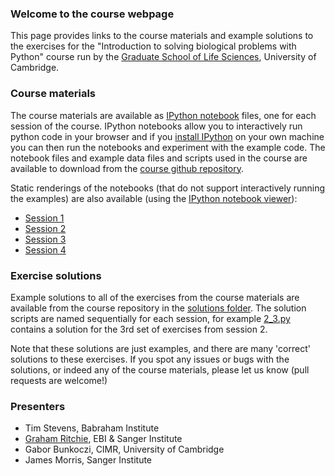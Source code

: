 ### Welcome to the course webpage
This page provides links to the course materials and example solutions to the exercises for the "Introduction to solving biological problems with Python" course run by the [Graduate School of Life Sciences](http://www.training.cam.ac.uk/gsls/), University of Cambridge.

### Course materials
The course materials are available as [IPython notebook](http://ipython.org/notebook.html) files, one for each session of the course. IPython notebooks allow you to interactively run python code in your browser and if you [install IPython](http://ipython.org/install.html) on your own machine you can then run the notebooks and experiment with the example code. The notebook files and example data files and scripts used in the course are available to download from the [course github repository](https://github.com/pycam/python-intro/tree/release).

Static renderings of the notebooks (that do not support interactively running the examples) are also available (using the [IPython notebook viewer](http://nbviewer.ipython.org/)):

- [Session 1](http://nbviewer.ipython.org/urls/raw.github.com/pycam/python-intro/release/Introduction_to_python_session_1.ipynb)
- [Session 2](http://nbviewer.ipython.org/urls/raw.github.com/pycam/python-intro/release/Introduction_to_python_session_2.ipynb)
- [Session 3](http://nbviewer.ipython.org/urls/raw.github.com/pycam/python-intro/release/Introduction_to_python_session_3.ipynb)
- [Session 4](http://nbviewer.ipython.org/urls/raw.github.com/pycam/python-intro/release/Introduction_to_python_session_4.ipynb)

### Exercise solutions
Example solutions to all of the exercises from the course materials are available from the course repository in the [solutions folder](https://github.com/pycam/python-intro/tree/release/solutions). The solution scripts are named sequentially for each session, for example [2_3.py](https://github.com/pycam/python-intro/blob/release/solutions/2_3.py) contains a solution for the 3rd set of exercises from session 2.

Note that these solutions are just examples, and there are many 'correct' solutions to these exercises. If you spot any issues or bugs with the solutions, or indeed any of the course materials, please let us know (pull requests are welcome!)

### Presenters
- Tim Stevens, Babraham Institute
- [Graham Ritchie](http://www.ebi.ac.uk/about/people/graham-ritchie), EBI & Sanger Institute
- Gabor Bunkoczi, CIMR, University of Cambridge
- James Morris, Sanger Institute